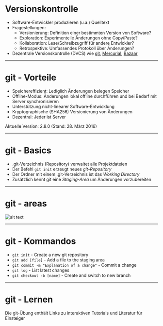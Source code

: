 # Versionskontrolle

* Software-Entwickler produzieren (u.a.) Quelltext
* Fragestellungen:
  * Versionierung: Definition einer bestimmten Version von Software?
  * Exploration: Experimentelle Änderungen ohne Copy/Paste?
  * Kollaboration: Lese/Schreibzugriff für andere Entwickler?
  * Retrospektive: Umfassendes Protokoll über Änderungen?
* Dezentrale Versionskontrolle (DVCS) wie [git](https://git-scm.com/),
  [Mercurial](https://www.mercurial-scm.org/), [Bazaar](http://bazaar.canonical.com/en/)

---

# git - Vorteile

* Speichereffizient: Lediglich Änderungen belegen Speicher
* Offline-Modus: Änderungen lokal offline durchführen und bei Bedarf mit Server synchronisieren
* Unterstützung nicht-linearer Software-Entwicklung
* Kryptographische (SHA256) Versionierung von Änderungen
* Dezentral: Jeder ist Server

Aktuelle Version: 2.8.0 (Stand: 28. März 2016)

---

# git - Basics

* .git-Verzeichnis (Repository) verwaltet alle Projektdateien
* Der Befehl `git init` erzeugt neues *git-Repository*
* Der Ordner mit einem .git-Verzeichnis ist das *Working Directory*
* Zusätzlich kennt git eine *Staging-Area* um Änderungen vorzubereiten

---

# git - areas

![alt text](/images/courses/ss2016/slides/git/areas.png "git Areas")

---

# git - Kommandos

* `git init` - Create a new git repository
* `git add [file]` - Add a file to the staging area
* `git commit -m "Explanation of a change"` - Commit a change
* `git log` - List latest changes
* `git checkout -b [name]` - Create and switch to new branch

---

# git - Lernen

Die git-Übung enthält Links zu interaktiven Tutorials und Literatur für Einsteiger
